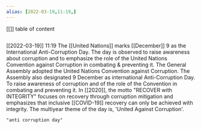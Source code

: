 ```yaml
---
alias: [2022-03-19,11:19,]
---
```

[[]]
table of content
```toc
```

[[2022-03-19]] 11:19
The [[United Nations]] marks [[December]] 9 as the International Anti-Corruption Day.
The day is observed to raise awareness about corruption and to emphasize the role of the United Nations Convention against Corruption in combating & preventing it.
The General Assembly adopted the United Nations Convention against Corruption.
The Assembly also designated 9 December as international Anti-Corruption Day.
To raise awareness of corruption and of the role of the Convention in combating and preventing it.
In [[2020]], the motto "RECOVER with INTEGRITY" focuses on recovery through corruption mitigation and emphasizes that inclusive [[COVID-19]] recovery can only be achieved with integrity.
The multiyear theme of the day is, 'United Against Corruption'.
```query
"anti corruption day"
```